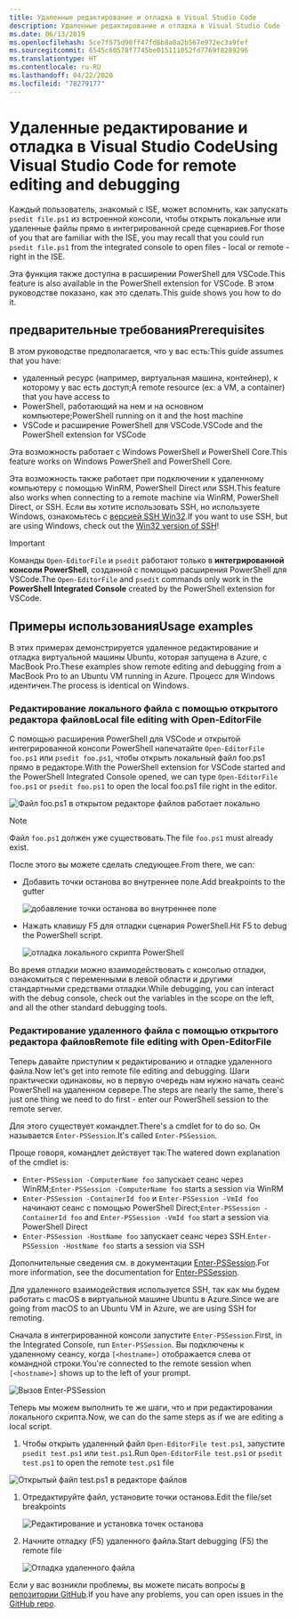 ```yaml
---
title: Удаленные редактирование и отладка в Visual Studio Code
description: Удаленные редактирование и отладка в Visual Studio Code
ms.date: 06/13/2019
ms.openlocfilehash: 5ce7f575d90ff47fd6b8a0a2b567e972ec3a9fef
ms.sourcegitcommit: 6545c60578f7745be015111052fd7769f8289296
ms.translationtype: HT
ms.contentlocale: ru-RU
ms.lasthandoff: 04/22/2020
ms.locfileid: "78279177"
---
```

# <a name="using-visual-studio-code-for-remote-editing-and-debugging"></a><span data-ttu-id="cb8dd-103">Удаленные редактирование и отладка в Visual Studio Code</span><span class="sxs-lookup"><span data-stu-id="cb8dd-103">Using Visual Studio Code for remote editing and debugging</span></span>

<span data-ttu-id="cb8dd-104">Каждый пользователь, знакомый с ISE, может вспомнить, как запускать `psedit file.ps1` из встроенной консоли, чтобы открыть локальные или удаленные файлы прямо в интегрированной среде сценариев.</span><span class="sxs-lookup"><span data-stu-id="cb8dd-104">For those of you that are familiar with the ISE, you may recall that you could run `psedit file.ps1` from the integrated console to open files - local or remote - right in the ISE.</span></span>

<span data-ttu-id="cb8dd-105">Эта функция также доступна в расширении PowerShell для VSCode.</span><span class="sxs-lookup"><span data-stu-id="cb8dd-105">This feature is also available in the PowerShell extension for VSCode.</span></span> <span data-ttu-id="cb8dd-106">В этом руководстве показано, как это сделать.</span><span class="sxs-lookup"><span data-stu-id="cb8dd-106">This guide shows you how to do it.</span></span>

## <a name="prerequisites"></a><span data-ttu-id="cb8dd-107">предварительные требования</span><span class="sxs-lookup"><span data-stu-id="cb8dd-107">Prerequisites</span></span>

<span data-ttu-id="cb8dd-108">В этом руководстве предполагается, что у вас есть:</span><span class="sxs-lookup"><span data-stu-id="cb8dd-108">This guide assumes that you have:</span></span>

- <span data-ttu-id="cb8dd-109">удаленный ресурс (например, виртуальная машина, контейнер), к которому у вас есть доступ;</span><span class="sxs-lookup"><span data-stu-id="cb8dd-109">A remote resource (ex: a VM, a container) that you have access to</span></span>
- <span data-ttu-id="cb8dd-110">PowerShell, работающий на нем и на основном компьютере;</span><span class="sxs-lookup"><span data-stu-id="cb8dd-110">PowerShell running on it and the host machine</span></span>
- <span data-ttu-id="cb8dd-111">VSCode и расширение PowerShell для VSCode.</span><span class="sxs-lookup"><span data-stu-id="cb8dd-111">VSCode and the PowerShell extension for VSCode</span></span>

<span data-ttu-id="cb8dd-112">Эта возможность работает с Windows PowerShell и PowerShell Core.</span><span class="sxs-lookup"><span data-stu-id="cb8dd-112">This feature works on Windows PowerShell and PowerShell Core.</span></span>

<span data-ttu-id="cb8dd-113">Эта возможность также работает при подключении к удаленному компьютеру с помощью WinRM, PowerShell Direct или SSH.</span><span class="sxs-lookup"><span data-stu-id="cb8dd-113">This feature also works when connecting to a remote machine via WinRM, PowerShell Direct, or SSH.</span></span> <span data-ttu-id="cb8dd-114">Если вы хотите использовать SSH, но используете Windows, ознакомьтесь с [версией SSH Win32](https://github.com/PowerShell/Win32-OpenSSH).</span><span class="sxs-lookup"><span data-stu-id="cb8dd-114">If you want to use SSH, but are using Windows, check out the [Win32 version of SSH](https://github.com/PowerShell/Win32-OpenSSH)!</span></span>

> [!IMPORTANT]
> <span data-ttu-id="cb8dd-115">Команды `Open-EditorFile` и `psedit` работают только в **интегрированной консоли PowerShell**, созданной с помощью расширения PowerShell для VSCode.</span><span class="sxs-lookup"><span data-stu-id="cb8dd-115">The `Open-EditorFile` and `psedit` commands only work in the **PowerShell Integrated Console** created by the PowerShell extension for VSCode.</span></span>

## <a name="usage-examples"></a><span data-ttu-id="cb8dd-116">Примеры использования</span><span class="sxs-lookup"><span data-stu-id="cb8dd-116">Usage examples</span></span>

<span data-ttu-id="cb8dd-117">В этих примерах демонстрируется удаленное редактирование и отладка виртуальной машины Ubuntu, которая запущена в Azure, с MacBook Pro.</span><span class="sxs-lookup"><span data-stu-id="cb8dd-117">These examples show remote editing and debugging from a MacBook Pro to an Ubuntu VM running in Azure.</span></span> <span data-ttu-id="cb8dd-118">Процесс для Windows идентичен.</span><span class="sxs-lookup"><span data-stu-id="cb8dd-118">The process is identical on Windows.</span></span>

### <a name="local-file-editing-with-open-editorfile"></a><span data-ttu-id="cb8dd-119">Редактирование локального файла с помощью открытого редактора файлов</span><span class="sxs-lookup"><span data-stu-id="cb8dd-119">Local file editing with Open-EditorFile</span></span>

<span data-ttu-id="cb8dd-120">С помощью расширения PowerShell для VSCode и открытой интегрированной консоли PowerShell напечатайте `Open-EditorFile foo.ps1` или `psedit foo.ps1`, чтобы открыть локальный файл foo.ps1 прямо в редакторе.</span><span class="sxs-lookup"><span data-stu-id="cb8dd-120">With the PowerShell extension for VSCode started and the PowerShell Integrated Console opened, we can type `Open-EditorFile foo.ps1` or `psedit foo.ps1` to open the local foo.ps1 file right in the editor.</span></span>

![Файл foo.ps1 в открытом редакторе файлов работает локально](media/Using-VSCode-for-Remote-Editing-and-Debugging/1-open-local-file.png)

>[!NOTE]
> <span data-ttu-id="cb8dd-122">Файл `foo.ps1` должен уже существовать.</span><span class="sxs-lookup"><span data-stu-id="cb8dd-122">The file `foo.ps1` must already exist.</span></span>

<span data-ttu-id="cb8dd-123">После этого вы можете сделать следующее.</span><span class="sxs-lookup"><span data-stu-id="cb8dd-123">From there, we can:</span></span>

- <span data-ttu-id="cb8dd-124">Добавить точки останова во внутреннее поле.</span><span class="sxs-lookup"><span data-stu-id="cb8dd-124">Add breakpoints to the gutter</span></span>

  ![добавление точки останова во внутреннее поле](media/Using-VSCode-for-Remote-Editing-and-Debugging/2-adding-breakpoint-gutter.png)

- <span data-ttu-id="cb8dd-126">Нажать клавишу F5 для отладки сценария PowerShell.</span><span class="sxs-lookup"><span data-stu-id="cb8dd-126">Hit F5 to debug the PowerShell script.</span></span>

  ![отладка локального скрипта PowerShell](media/Using-VSCode-for-Remote-Editing-and-Debugging/3-local-debug.png)

<span data-ttu-id="cb8dd-128">Во время отладки можно взаимодействовать с консолью отладки, ознакомиться с переменными в левой области и другими стандартными средствами отладки.</span><span class="sxs-lookup"><span data-stu-id="cb8dd-128">While debugging, you can interact with the debug console, check out the variables in the scope on the left, and all the other standard debugging tools.</span></span>

### <a name="remote-file-editing-with-open-editorfile"></a><span data-ttu-id="cb8dd-129">Редактирование удаленного файла с помощью открытого редактора файлов</span><span class="sxs-lookup"><span data-stu-id="cb8dd-129">Remote file editing with Open-EditorFile</span></span>

<span data-ttu-id="cb8dd-130">Теперь давайте приступим к редактированию и отладке удаленного файла.</span><span class="sxs-lookup"><span data-stu-id="cb8dd-130">Now let's get into remote file editing and debugging.</span></span> <span data-ttu-id="cb8dd-131">Шаги практически одинаковы, но в первую очередь нам нужно начать сеанс PowerShell на удаленном сервере.</span><span class="sxs-lookup"><span data-stu-id="cb8dd-131">The steps are nearly the same, there's just one thing we need to do first - enter our PowerShell session to the remote server.</span></span>

<span data-ttu-id="cb8dd-132">Для этого существует командлет.</span><span class="sxs-lookup"><span data-stu-id="cb8dd-132">There's a cmdlet for to do so.</span></span> <span data-ttu-id="cb8dd-133">Он называется `Enter-PSSession`.</span><span class="sxs-lookup"><span data-stu-id="cb8dd-133">It's called `Enter-PSSession`.</span></span>

<span data-ttu-id="cb8dd-134">Проще говоря, командлет действует так:</span><span class="sxs-lookup"><span data-stu-id="cb8dd-134">The watered down explanation of the cmdlet is:</span></span>

- <span data-ttu-id="cb8dd-135">`Enter-PSSession -ComputerName foo` запускает сеанс через WinRM;</span><span class="sxs-lookup"><span data-stu-id="cb8dd-135">`Enter-PSSession -ComputerName foo` starts a session via WinRM</span></span>
- <span data-ttu-id="cb8dd-136">`Enter-PSSession -ContainerId foo` и `Enter-PSSession -VmId foo` начинают сеанс с помощью PowerShell Direct;</span><span class="sxs-lookup"><span data-stu-id="cb8dd-136">`Enter-PSSession -ContainerId foo` and `Enter-PSSession -VmId foo` start a session via PowerShell Direct</span></span>
- <span data-ttu-id="cb8dd-137">`Enter-PSSession -HostName foo` запускает сеанс через SSH.</span><span class="sxs-lookup"><span data-stu-id="cb8dd-137">`Enter-PSSession -HostName foo` starts a session via SSH</span></span>

<span data-ttu-id="cb8dd-138">Дополнительные сведения см. в документации [Enter-PSSession](/powershell/module/microsoft.powershell.core/enter-pssession).</span><span class="sxs-lookup"><span data-stu-id="cb8dd-138">For more information, see the documentation for [Enter-PSSession](/powershell/module/microsoft.powershell.core/enter-pssession).</span></span>

<span data-ttu-id="cb8dd-139">Для удаленного взаимодействия используется SSH, так как мы будем работать с macOS в виртуальной машине Ubuntu в Azure.</span><span class="sxs-lookup"><span data-stu-id="cb8dd-139">Since we are going from macOS to an Ubuntu VM in Azure, we are using SSH for remoting.</span></span>

<span data-ttu-id="cb8dd-140">Сначала в интегрированной консоли запустите `Enter-PSSession`.</span><span class="sxs-lookup"><span data-stu-id="cb8dd-140">First, in the Integrated Console, run `Enter-PSSession`.</span></span> <span data-ttu-id="cb8dd-141">Вы подключены к удаленному сеансу, когда `[<hostname>]` отображается слева от командной строки.</span><span class="sxs-lookup"><span data-stu-id="cb8dd-141">You're connected to the remote session when `[<hostname>]` shows up to the left of your prompt.</span></span>

![Вызов Enter-PSSession](media/Using-VSCode-for-Remote-Editing-and-Debugging/4-enter-pssession.png)

<span data-ttu-id="cb8dd-143">Теперь мы можем выполнить те же шаги, что и при редактировании локального скрипта.</span><span class="sxs-lookup"><span data-stu-id="cb8dd-143">Now, we can do the same steps as if we are editing a local script.</span></span>

1. <span data-ttu-id="cb8dd-144">Чтобы открыть удаленный файл `Open-EditorFile test.ps1`, запустите `psedit test.ps1` или `test.ps1`.</span><span class="sxs-lookup"><span data-stu-id="cb8dd-144">Run `Open-EditorFile test.ps1` or `psedit test.ps1` to open the remote `test.ps1` file</span></span>

  ![Открытый файл test.ps1 в редакторе файлов](media/Using-VSCode-for-Remote-Editing-and-Debugging/5-open-remote-file.png)

1. <span data-ttu-id="cb8dd-146">Отредактируйте файл, установите точки останова.</span><span class="sxs-lookup"><span data-stu-id="cb8dd-146">Edit the file/set breakpoints</span></span>

   ![Редактирование и установка точек останова](media/Using-VSCode-for-Remote-Editing-and-Debugging/6-set-breakpoints.png)

1. <span data-ttu-id="cb8dd-148">Начните отладку (F5) удаленного файла.</span><span class="sxs-lookup"><span data-stu-id="cb8dd-148">Start debugging (F5) the remote file</span></span>

   ![Отладка удаленного файла](media/Using-VSCode-for-Remote-Editing-and-Debugging/7-start-debugging.png)

<span data-ttu-id="cb8dd-150">Если у вас возникли проблемы, вы можете писать вопросы [в репозитории GitHub](https://github.com/powershell/vscode-powershell).</span><span class="sxs-lookup"><span data-stu-id="cb8dd-150">If you have any problems, you can open issues in the [GitHub repo](https://github.com/powershell/vscode-powershell).</span></span>
